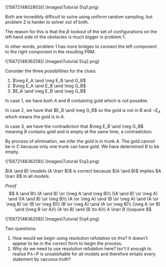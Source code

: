 ![1567214802803](.\Images\Tutorial 5\q1.png)

Both are incredibly difficult to solve using uniform random sampling, but problem 2 is harder to solver out of both.

The reason for this is that the $\beta$-lookout of the set of configurations on the left hand side of the obstacles is much bigger in problem 1.

In other words, problem 1 has more bridges to connect the left component to the right component in the resulting PRM.

![1567214836258](.\Images\Tutorial 5\q2.png)

Consider the three possibilities for the clues:

1. $\neg E_A \and \neg E_B \and G_B$ 
2. $\neg E_A \and E_B \and \neg G_B$
3. $E_A \and \neg E_B \and \neg G_B$



In case 1, we have both $A$ and $B$ containing gold which is not possible.

In case 2, we have that $E_B \and \neg G_B$ so the gold is not in $B$ and $\neg E_A$ which means the gold is in $A$.

In case 3, we have the contradiction that $\neg E_B \and \neg G_B$ meaning $B$ contains gold and is empty at the same time, a contradiction.



By process of elimination, we infer the gold is in trunk $A$. The gold cannot be in $C$ because only one trunk can have gold. We have determined $B$ to be empty. 



![1567214836258](.\Images\Tutorial 5\q3.png)

$(A \and B) \models (A \lrarr B)$ is correct because $(A \and B)$ implies $A \lrarr B$ in all models. 



*Proof*
$$
A \and B\\
(A \and B) \or (\neg A \and \neg B)\\
((A \and B) \or \neg A) \and ((A \and B) \or \neg B)\\
(A \or \neg A) \and (B \or \neg A) \and (A \or \neg B) \or (B \or \neg B)\\
(B \or \neg A) \and (A \or \neg B)\\
(\neg A \or B) \and (\neg B \or A)\\
(A \to B) \and (B \to A)\\
A \lrarr B \\\square
$$


![1567214836258](.\Images\Tutorial 5\q4.png)

Two questions:

1. How would we begin using resolution refutation on this? It doesn't appear to be in the correct form to begin the process.
2. Why do we need to use resolution refutation here? Isn't it enough to realise P∧¬P is unsatisfiable for all models and therefore entails every statement by vacuous truth?

